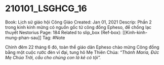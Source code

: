 # 210101_LSGHCG_16

Book: Lịch sử giáo hội Công Giáo
Created: Jan 01, 2021
Descrip: Phần 2 trong kinh kính mừng có nguồn gốc từ công đồng Epheso, để chống lạc thuyết Nestorius
Page: 184
Related to slip_box (Ref-box): [[Kinh-kinh-mung-phan-sau]]
Tag: #Note

Chính đêm 22 tháng 6 đó, toàn thể giáo dân Epheso chào mừng Công đồng bằng một cuộc rước đèn vĩ đại, tung hô Mẹ Thiên Chúa: *“Thánh Maria, Đức Mẹ Chúa Trời, cầu cho chúng con là kẻ có tội”.*